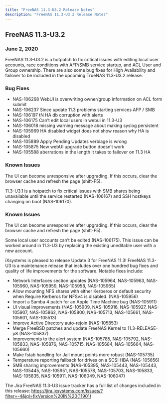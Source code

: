 ```yaml
---
title: "FreeNAS 11.3-U3.2 Release Notes"
description: "FreeNAS 11.3-U3.2 Release Notes"
---
```


## FreeNAS 11.3-U3.2

### June 2, 2020

FreeNAS 11.3-U3.2 is a hotpatch to fix critical issues with editing local user accounts, race conditions with AFP/SMB service startup, and ACL User and Group ownership. There are also some bug fixes for High Availability and failover to be included in the upcoming TrueNAS 11.3-U3.2 release.

### Bug Fixes

+ NAS-106268 WebUI is overwriting owner/group information on ACL form submit
+ NAS-106237 Since update 11.3 problems starting services AFP / SMB
+ NAS-106197 tN HA db corruption with alerts
+ NAS-106175 Can’t edit local users in webui in 11.3-U3
+ NAS-106018 missing warning message about making syslog persistent
+ NAS-105969 HA disabled widget does not show reason why HA is disabled
+ NAS-105889 Apply Pending Updates verbiage is wrong
+ NAS-105875 New webUI upgrade button doesn’t work
+ NAS-105588 aberrations in the length it takes to failover on 11.3 HA

### Known Issues

The UI can become unresponsive after upgrading. If this occurs, clear the browser cache and refresh the page (shift-F5).

11.3-U3.1 is a hotpatch to fix critical issues with SMB shares being unavailable until the service restarted (NAS-106167) and SSH hostkeys changing on boot (NAS-106170).

### Known Issues
 
The UI can become unresponsive after upgrading. If this occurs, clear the browser cache and refresh the page (shift-F5).

Some local user accounts can’t be edited (NAS-106175). This issue can be worked around in 11.3-U3 by replacing the existing uneditable user with a new account.

iXsystems is pleased to release Update 3 for FreeNAS 11.3! FreeNAS 11.3-U3 is a maintenance release that includes over one hundred bug fixes and quality of life improvements for the software. Notable fixes include:

+ Network Interfaces section updates (NAS-105964, NAS-105963, NAS-105960, NAS-105959, NAS-105958, NAS-105965)
+ Allow mounting NFS shares with either Kerberos or default security when Require Kerberos for NFSv4 is disabled. (NAS-105956)
+ Import a Samba 4 patch for an Apple Time Machine bug (NAS-105911)
+ UI visual improvements (NAS-105909, NAS-105916, NAS-105927, NAS-105907, NAS-105862, NAS-105800, NAS-105713, NAS-105661, NAS-105601, NAS-105513)
+ Improve Active Directory auto-rejoin (NAS-105853)
+ Merge FreeBSD patches and update FreeNAS Kernel to 11.3-RELEASE-p8 (NAS-105837)
+ Improvements to the alert system (NAS-105785, NAS-105792, NAS-105833, NAS-105876, NAS-105715, NAS-105684, NAS-105664, NAS-105660)
+ Make fstab handling for Jail mount points more robust (NAS-105735)
+ Temperature reporting fallback for drives on a SCSI HBA (NAS-105656)
+ SMB sharing improvements (NAS-105395, NAS-105443, NAS-105443, NAS-105445, NAS-105951, NAS-105578, NAS-105703, NAS-105833, NAS-105835, NAS-105911, NAS-106049, NAS-106047)


The Jira FreeNAS 11.3-U3 issue tracker has a full list of changes included in this release: https://jira.ixsystems.com/issues/?filter=-4&jql=fixVersion%20IN%20(11901)